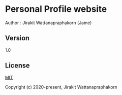 # Personal Profile website
Author : Jirakit Wattanapraphakorn (Jame)

## Version
1.0

## License

[MIT](http://opensource.org/licenses/MIT)

Copyright (c) 2020-present, Jirakit Wattanapraphakorn
